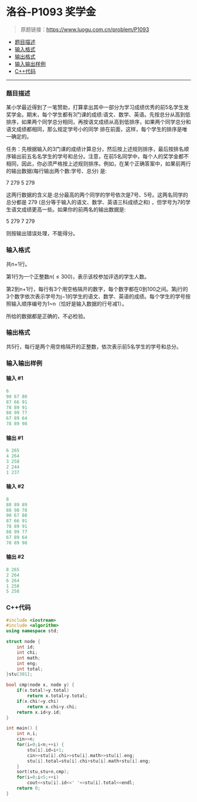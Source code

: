 # 洛谷-P1093 奖学金

> 原题链接：https://www.luogu.com.cn/problem/P1093

- [题目描述](#题目描述)
- [输入格式](#输入格式)
- [输出格式](#输出格式)
- [输入输出样例](#输入输出样例)
- [C++代码](#C++代码)

---

### <a name="题目描述">题目描述</a>

某小学最近得到了一笔赞助，打算拿出其中一部分为学习成绩优秀的前5名学生发奖学金。期末，每个学生都有3门课的成绩:语文、数学、英语。先按总分从高到低排序，如果两个同学总分相同，再按语文成绩从高到低排序，如果两个同学总分和语文成绩都相同，那么规定学号小的同学 排在前面，这样，每个学生的排序是唯一确定的。

任务：先根据输入的3门课的成绩计算总分，然后按上述规则排序，最后按排名顺序输出前五名名学生的学号和总分。注意，在前5名同学中，每个人的奖学金都不相同，因此，你必须严格按上述规则排序。例如，在某个正确答案中，如果前两行的输出数据(每行输出两个数:学号、总分) 是:

7  279
 5  279

这两行数据的含义是:总分最高的两个同学的学号依次是7号、5号。这两名同学的总分都是 279 (总分等于输入的语文、数学、英语三科成绩之和) ，但学号为7的学生语文成绩更高一些。如果你的前两名的输出数据是:

5  279
 7  279

则按输出错误处理，不能得分。

### <a name="输入格式">输入格式</a>

共n+1行。

第1行为一个正整数$n( \le 300)$，表示该校参加评选的学生人数。

第2到n+1行，每行有3个用空格隔开的数字，每个数字都在0到100之间。第j行的3个数字依次表示学号为j−1的学生的语文、数学、英语的成绩。每个学生的学号按照输入顺序编号为1~n（恰好是输入数据的行号减1）。

所给的数据都是正确的，不必检验。

### <a name="输出格式">输出格式</a>

共5行，每行是两个用空格隔开的正整数，依次表示前5名学生的学号和总分。

### <a name="输入输出样例">输入输出样例</a>

#### 输入 #1

```c++
6
90 67 80
87 66 91
78 89 91
88 99 77
67 89 64
78 89 98
```

#### 输出 #1

```c++
6 265
4 264
3 258
2 244
1 237
```

#### 输入 #2

```c++
8
80 89 89
88 98 78
90 67 80
87 66 91
78 89 91
88 99 77
67 89 64
78 89 98
```

#### 输出 #2

```c++
8 265
2 264
6 264
1 258
5 258
```

### <a name="C++代码">C++代码</a>

```c++
#include <iostream>
#include <algorithm>
using namespace std;

struct node {
    int id;
    int chi;
    int math;
    int eng;
    int total;
}stu[301];

bool cmp(node x, node y) {
    if(x.total!=y.total)
        return x.total>y.total;
    if(x.chi!=y.chi)
        return x.chi>y.chi;
    return x.id<y.id;
}

int main() {
    int n,i;
    cin>>n;
    for(i=0;i<n;++i) {
        stu[i].id=i+1;
        cin>>stu[i].chi>>stu[i].math>>stu[i].eng;
        stu[i].total=stu[i].chi+stu[i].math+stu[i].eng;
    }
    sort(stu,stu+n,cmp);
    for(i=0;i<5;++i)
        cout<<stu[i].id<<' '<<stu[i].total<<endl;
    return 0;
}
```